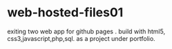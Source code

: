 # web-hosted-files01
exiting two web app 
for github pages .
build with html5, css3,javascript,php,sql.
as a project under portfolio.
